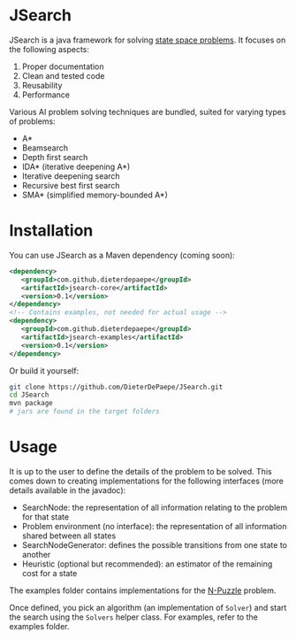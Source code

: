 JSearch
=======

JSearch is a java framework for solving [state space problems](http://en.wikipedia.org/wiki/State_space_search). It focuses on the following aspects:

1. Proper documentation
2. Clean and tested code
3. Reusability
4. Performance

Various AI problem solving techniques are bundled, suited for varying types of problems:
- A*
- Beamsearch
- Depth first search
- IDA* (iterative deepening A*)
- Iterative deepening search
- Recursive best first search
- SMA* (simplified memory-bounded A*)

 
Installation
============

You can use JSearch as a Maven dependency (coming soon):
``` xml
<dependency>
   <groupId>com.github.dieterdepaepe</groupId>
   <artifactId>jsearch-core</artifactId>
   <version>0.1</version>
</dependency>
<!-- Contains examples, not needed for actual usage -->
<dependency>
   <groupId>com.github.dieterdepaepe</groupId>
   <artifactId>jsearch-examples</artifactId>
   <version>0.1</version>
</dependency>
```

Or build it yourself:
``` bash
git clone https://github.com/DieterDePaepe/JSearch.git
cd JSearch
mvn package
# jars are found in the target folders
```


Usage
=====

It is up to the user to define the details of the problem to be solved. This comes down to creating implementations for the following interfaces (more details available in the javadoc):
- SearchNode: the representation of all information relating to the problem for that state
- Problem environment (no interface): the representation of all information shared between all states
- SearchNodeGenerator: defines the possible transitions from one state to another
- Heuristic (optional but recommended): an estimator of the remaining cost for a state

The examples folder contains implementations for the [N-Puzzle](http://en.wikipedia.org/wiki/N-puzzle) problem.

Once defined, you pick an algorithm (an implementation of ```Solver```) and start the search using the ```Solvers``` helper class. For examples, refer to the examples folder.




